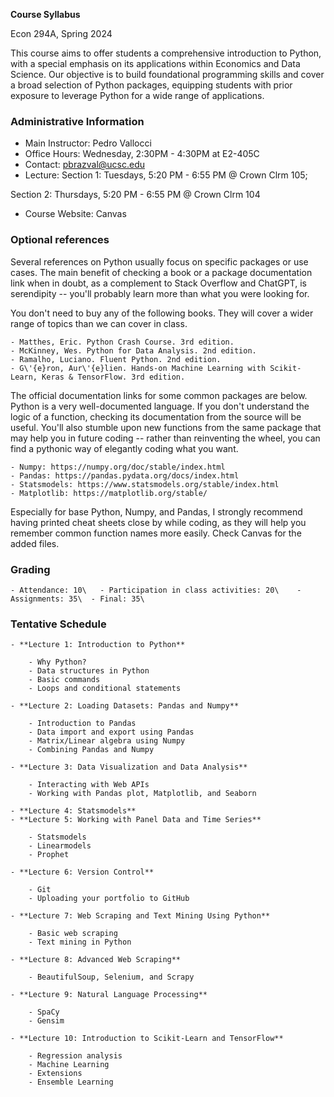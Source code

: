 **Course Syllabus**   

Econ 294A, Spring 2024

This course aims to offer students a comprehensive introduction to Python, with a special emphasis on its applications within Economics and Data Science. Our objective is to build foundational programming skills and cover a broad selection of Python packages, equipping students with prior exposure to leverage Python for a wide range of applications. 


### Administrative Information


- Main Instructor: Pedro Vallocci
- Office Hours: Wednesday, 2:30PM - 4:30PM at E2-405C
- Contact: pbrazval@ucsc.edu
- Lecture: Section 1:  Tuesdays, 5:20 PM - 6:55 PM @ Crown Clrm 105;  

Section 2: Thursdays, 5:20 PM - 6:55 PM @ Crown Clrm 104
- Course Website: Canvas


### Optional references

Several references on Python usually focus on specific packages or use cases. The main benefit of checking a book or a package documentation link when in doubt, as a complement to Stack Overflow and ChatGPT, is serendipity -- you'll probably learn more than what you were looking for.


You don't need to buy any of the following books. They will cover a wider range of topics than we can cover in class.

	- Matthes, Eric. Python Crash Course. 3rd edition.
	- McKinney, Wes. Python for Data Analysis. 2nd edition.
	- Ramalho, Luciano. Fluent Python. 2nd edition.
	- G\'{e}ron, Aur\'{e}lien. Hands-on Machine Learning with Scikit-Learn, Keras & TensorFlow. 3rd edition. 



The official documentation links for some common packages are below. Python is a very well-documented language. If you don't understand the logic of a function, checking its documentation from the source will be useful. You'll also stumble upon new functions from the same package that may help you in future coding -- rather than reinventing the wheel, you can find a pythonic way of elegantly coding what you want.


	- Numpy: https://numpy.org/doc/stable/index.html
	- Pandas: https://pandas.pydata.org/docs/index.html
	- Statsmodels: https://www.statsmodels.org/stable/index.html
	- Matplotlib: https://matplotlib.org/stable/


Especially for base Python, Numpy, and Pandas, I strongly recommend having printed cheat sheets close by while coding, as they will help you remember common function names more easily. Check Canvas for the added files.
	
### Grading


	- Attendance: 10\	- Participation in class activities: 20\	- Assignments: 35\	- Final: 35\


### Tentative Schedule

	- **Lecture 1: Introduction to Python**
	
		- Why Python?
		- Data structures in Python
		- Basic commands
		- Loops and conditional statements
	
	- **Lecture 2: Loading Datasets: Pandas and Numpy**
	
		- Introduction to Pandas
		- Data import and export using Pandas
		- Matrix/Linear algebra using Numpy
		- Combining Pandas and Numpy
		
	- **Lecture 3: Data Visualization and Data Analysis**
	
		- Interacting with Web APIs
		- Working with Pandas plot, Matplotlib, and Seaborn
		
	- **Lecture 4: Statsmodels**
	- **Lecture 5: Working with Panel Data and Time Series**
	
		- Statsmodels
		- Linearmodels
		- Prophet
	
	- **Lecture 6: Version Control**
	
		- Git
		- Uploading your portfolio to GitHub
	
	- **Lecture 7: Web Scraping and Text Mining Using Python**
	
		- Basic web scraping
		- Text mining in Python
	 
	- **Lecture 8: Advanced Web Scraping**
	
		- BeautifulSoup, Selenium, and Scrapy
	 
	- **Lecture 9: Natural Language Processing**
	
		- SpaCy
		- Gensim
	 
	- **Lecture 10: Introduction to Scikit-Learn and TensorFlow**
	
		- Regression analysis
		- Machine Learning
		- Extensions
		- Ensemble Learning
	 